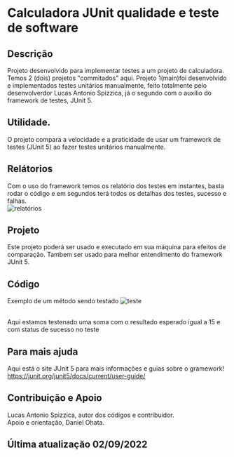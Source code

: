 # Calculadora JUnit qualidade e teste de software
## Descrição
Projeto desenvolvido para implementar testes a um projeto de calculadora. Temos 2 (dois) projetos "commitados" aqui. Projeto  1(main)foi desenvolvido e implementados testes unitários manualmente, feito totalmente pelo desenvolverdor Lucas Antonio Spizzica, já o segundo com o auxílio do framework de testes, JUnit 5.

## Utilidade.
O projeto compara a velocidade e a praticidade de usar um framework de testes (JUnit 5) ao fazer testes unitários manualmente.

## Relátorios
Com o uso do framework temos os relatório dos testes em instantes, basta rodar o código e em segundos terá todos os detalhas dos testes, sucesso e falhas.
<br>
![relatórios](https://media.discordapp.net/attachments/895889200270946347/1015092333487861820/unknown.png)

## Projeto
Este projeto poderá ser usado e executado em sua máquina para efeitos de comparação. 
Tambem ser usado para melhor entendimento do framework JUnit 5.

## Código
Exemplo de um método sendo testado
![teste](https://media.discordapp.net/attachments/895889200270946347/1015093311159160862/unknown.png)

<br>
Aqui estamos testenado uma soma com o resultado esperado igual a 15 e com status de sucesso no teste   

## Para mais ajuda
Aqui está o site JUnit 5 para mais informações e guias sobre o gramework!
<br>
https://junit.org/junit5/docs/current/user-guide/


## Contribuição e Apoio
Lucas Antonio Spizzica, autor dos códigos e contribuidor.
<br>
Apoio e orientação, Daniel Ohata.

## Última atualização 02/09/2022
